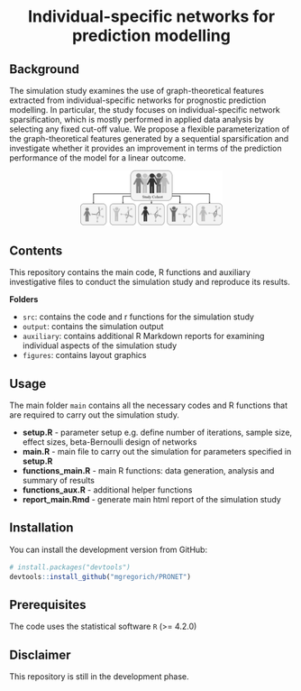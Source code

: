 
<h1 align="center"> Individual-specific networks for prediction modelling </h1>

## Background

The simulation study examines the use of graph-theoretical features
extracted from individual-specific networks for prognostic prediction
modelling. In particular, the study focuses on individual-specific
network sparsification, which is mostly performed in applied data
analysis by selecting any fixed cut-off value. We propose a flexible
parameterization of the graph-theoretical features generated by a
sequential sparsification and investigate whether it provides an
improvement in terms of the prediction performance of the model for a linear outcome.


<p align="center">
    <img src="./figures/ISN.png" style="width:50%" />
</p>


## Contents

This repository contains the main code, R functions and auxiliary
investigative files to conduct the simulation study and reproduce its
results.

**Folders**

- `src`: contains the code and r functions for the simulation study
- `output`: contains the simulation output 
- `auxiliary`: contains additional R Markdown reports for examining individual aspects of the simulation study
- `figures`: contains layout graphics

## Usage

The main folder `main` contains all the necessary codes and R functions that are required to carry out the simulation study.

- **setup.R** - parameter setup e.g. define number of iterations, sample size, effect sizes, beta-Bernoulli design of networks
- **main.R** - main file to carry out the simulation for parameters specified in **setup.R**
- **functions_main.R** - main R functions: data generation, analysis and summary of results
- **functions_aux.R** - additional helper functions
- **report_main.Rmd** - generate main html report of the simulation study

## Installation

You can install the development version from GitHub:

``` r
# install.packages("devtools")
devtools::install_github("mgregorich/PRONET")
```

## Prerequisites

The code uses the statistical software `R` (>= 4.2.0)

## Disclaimer

This repository is still in the development phase.
